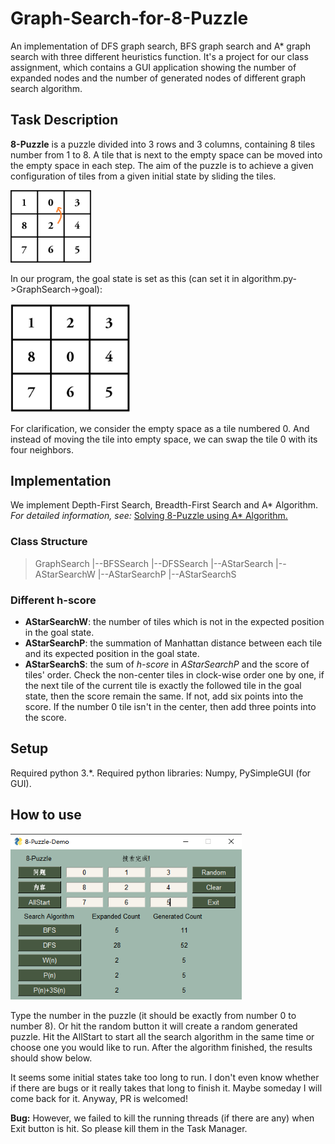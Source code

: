 # Graph-Search-for-8-Puzzle
An implementation of DFS graph search, BFS graph search and A* graph search with three different heuristics function. It's a project for our class assignment, which contains a GUI application showing the number of expanded nodes and the number of generated nodes of different graph search algorithm.

## Task Description

**8-Puzzle** is a puzzle divided into 3 rows and 3 columns, containing 8 tiles number from 1 to 8. A tile that is next to the empty space can be moved into the empty space in each step. The aim of the puzzle is to achieve a given configuration of tiles from a given initial state by sliding the tiles. 

<img src="images/puzzle.png" style="zoom:20%;" />

In our program, the goal state is set as this (can set it in algorithm.py->GraphSearch->goal):

<img src="images/target.png" style="zoom:40%;" />

For clarification, we consider the empty space as a tile numbered 0. And instead of moving the tile into empty space, we can swap the tile 0 with its four neighbors.

## Implementation

We implement Depth-First Search, Breadth-First Search and A* Algorithm. *For detailed information, see:* [Solving 8-Puzzle using A* Algorithm.](https://blog.goodaudience.com/solving-8-puzzle-using-a-algorithm-7b509c331288)

### Class Structure

> GraphSearch
>       |--BFSSearch
>       |--DFSSearch
>       |--AStarSearch
>           |--AStarSearchW
>           |--AStarSearchP
>           |--AStarSearchS

### Different h-score

- **AStarSearchW**: the number of tiles which is not in the expected position in the goal state.
- **AStarSearchP**: the summation of Manhattan distance between each tile and its expected position in the goal state.
- **AStarSearchS**: the sum of *h-score* in *AStarSearchP* and the score of tiles' order. Check the non-center tiles in clock-wise order one by one, if the next tile of the current tile is exactly the followed tile in the goal state, then the score remain the same. If not, add six points into the score. If the number 0 tile isn't in the center, then add three points into the score.

## Setup

Required python 3.*. Required python libraries: Numpy, PySimpleGUI (for GUI).

## How to use

<img src="images/screenshot.png" style="zoom:80%;" />

Type the number in the puzzle (it should be exactly from number 0 to number 8). Or hit the random button it will create a random generated puzzle. Hit the AllStart to start all the search algorithm in the same time or choose one you would like to run. After the algorithm finished, the results should show below.

It seems some initial states take too long to run. I don't even know whether if there are bugs or it really takes that long to finish it. Maybe someday I will come back for it. Anyway, PR is welcomed!

**Bug:** However, we failed to kill the running threads (if there are any) when Exit button is hit. So please kill them in the Task Manager.